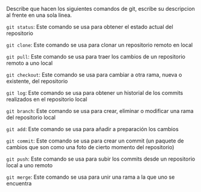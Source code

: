Describe que hacen los siguientes comandos de git, escribe su descripcion al frente en una sola linea.

`git status`: Este comando se usa para obtener el estado actual del repositorio

`git clone`: Este comando se usa para clonar un repositorio remoto en local

`git pull`: Este comando se usa para traer los cambios de un repositorio remoto a uno local

`git checkout`: Este comando se usa para cambiar a otra rama, nueva o existente, del repositorio

`git log`: Este comando se usa para obtener un historial de los commits realizados en el repositorio local

`git branch`: Este comando se usa para crear, eliminar o modificar una rama del repositorio local

`git add`: Este comando se usa para añadir a preparación los cambios

`git commit`: Este comando se usa para crear un commit (un paquete de cambios que son como una foto de cierto momento del repositorio)

`git push`: Este comando se usa para subir los commits desde un repositorio local a uno remoto

`git merge`: Este comando se usa para unir una rama a la que uno se encuentra
